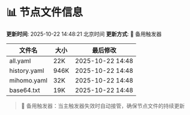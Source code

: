 # 📊 节点文件信息

**更新时间**: 2025-10-22 14:48:21 北京时间
**更新方式**: 🔄 备用触发器

| 文件名 | 大小 | 最后修改 |
|--------|------|----------|
| all.yaml | 22K | 2025-10-22 14:48 |
| history.yaml | 946K | 2025-10-22 14:48 |
| mihomo.yaml | 32K | 2025-10-22 14:48 |
| base64.txt | 19K | 2025-10-22 14:48 |

> 🔄 备用触发器：当主触发器失效时自动接管，确保节点文件的持续更新
